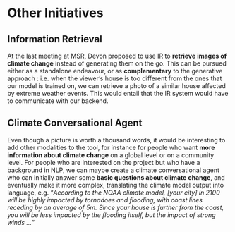 # Other Initiatives

## Information Retrieval
At the last meeting at MSR, Devon proposed to use IR to **retrieve images of climate change** instead of generating them on the go. This can be pursued either as a standalone endeavour, or as **complementary** to the generative approach : i.e. when the viewer’s house is too different from the ones that our model is trained on, we can retrieve a photo of a similar house affected by extreme weather events. This would entail that the IR system would have to communicate with our backend.

## Climate Conversational Agent

Even though a picture is worth a thousand words, it would be interesting to add other modalities to the tool, for instance for people who want **more information about climate change** on a global level or on a community level. For people who are interested on the project but who have a background in NLP, we can maybe create a climate conversational agent who can initially answer some **basic questions about climate change**, and eventually make it more complex, translating the climate model output into language, e.g. “*According to the NOAA climate model, [your city] in 2100 will be highly impacted by tornadoes and flooding, with coast lines receding by an average of 5m. Since your house is further from the coast, you will be less impacted by the flooding itself, but the impact of strong winds …*”
